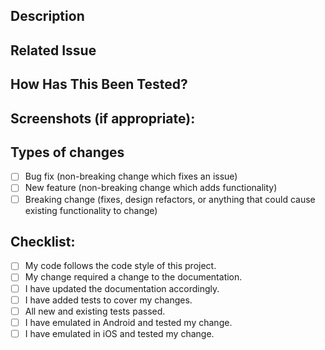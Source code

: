 ## Description
<!--- Describe your changes in detail -->

## Related Issue
<!--- This project only accepts pull requests related to open issues -->
<!--- If suggesting a new feature or change, please discuss it in an issue first -->
<!--- If fixing a bug, there should be an issue describing it with steps to reproduce -->
<!--- Please link to the issue here: -->

## How Has This Been Tested?
<!--- Please describe in detail how you tested your changes. -->
<!--- Include details of your testing environment, and the tests you ran to -->
<!--- see how your change affects other areas of the code, etc. -->

## Screenshots (if appropriate):

## Types of changes
<!--- What types of changes does your code introduce? Put an x in all the boxes that apply: -->

* [ ] Bug fix (non-breaking change which fixes an issue)
* [ ] New feature (non-breaking change which adds functionality)
* [ ] Breaking change (fixes, design refactors, or anything that could cause existing functionality to change)

## Checklist:
<!--- Go over all the following points, and put an x in all the boxes that apply. -->
<!--- If you're unsure about any of these, don't hesitate to ask. We're here to help! -->

* [ ] My code follows the code style of this project.
* [ ] My change required a change to the documentation.
* [ ] I have updated the documentation accordingly.
* [ ] I have added tests to cover my changes.
* [ ] All new and existing tests passed.
* [ ] I have emulated in Android and tested my change.
* [ ] I have emulated in iOS and tested my change.
